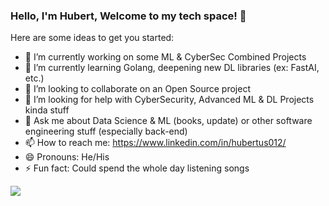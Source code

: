 ### Hello, I'm Hubert, Welcome to my tech space! 👋


Here are some ideas to get you started:

- 🔭 I’m currently working on some ML & CyberSec Combined Projects 
- 🌱 I’m currently learning Golang, deepening new DL libraries (ex: FastAI, etc.)  
- 👯 I’m looking to collaborate on an Open Source project 
- 🤔 I’m looking for help with CyberSecurity, Advanced ML & DL Projects kinda stuff   
- 💬 Ask me about Data Science & ML (books, update) or other software engineering stuff (especially back-end) 
- 📫 How to reach me: https://www.linkedin.com/in/hubertus012/
- 😄 Pronouns: He/His
- ⚡ Fun fact: Could spend the whole day listening songs

<img src="https://github-readme-stats.vercel.app/api?username=ThisisHubert&&show_icons=true&&title_color=ffffff&icon_color=bb2acf&&text_color=daf7dc&bg_color=191919">
